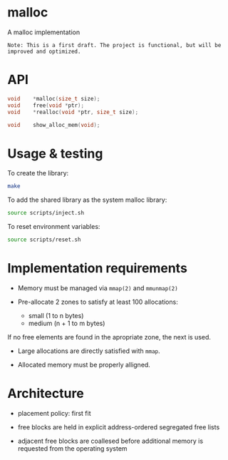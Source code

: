 # malloc
A malloc implementation

`Note: This is a first draft. The project is functional, but will be improved and optimized.`

# API
```c
void	*malloc(size_t size);
void	free(void *ptr);
void	*realloc(void *ptr, size_t size);

void	show_alloc_mem(void);
```

# Usage & testing

To create the library:
```sh
make
```

To add the shared library as the system malloc library:
```sh
source scripts/inject.sh
```

To reset environment variables:
```sh
source scripts/reset.sh
```

# Implementation requirements

- Memory must be managed via `mmap(2)` and `mmunmap(2)`

- Pre-allocate 2 zones to satisfy at least 100 allocations:
  - small (1 to n bytes)
  - medium (n + 1 to m bytes)

If no free elements are found in the apropriate zone, the next is used.

- Large allocations are directly satisfied with `mmap`.

- Allocated memory must be properly alligned.

# Architecture

- placement policy: first fit

- free blocks are held in explicit address-ordered segregated free lists

- adjacent free blocks are coallesed before additional memory is requested from the operating system
